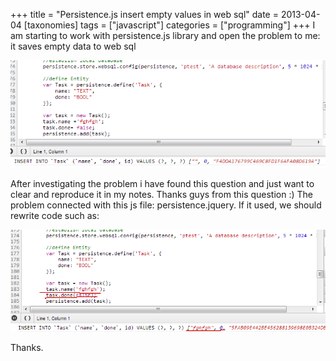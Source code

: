 +++
title = "Persistence.js insert empty values in web sql"
date = 2013-04-04
[taxonomies]
tags = ["javascript"]
categories = ["programming"]
+++
I am starting to work with persistence.js library and open the problem to me: it saves empty data to web sql
<!-- more -->
![example1](/images/persistance1.png)

After investigating the problem i have found this question  and just want to clear and reproduce it in my notes. Thanks guys from this question :)
The problem connected with this js file: persistence.jquery. If it used, we should rewrite code such as:

![example2](/images/persistance2.png)

Thanks.